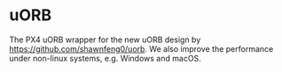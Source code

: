 # uORB
The PX4 uORB wrapper for the new uORB design by https://github.com/shawnfeng0/uorb. We also improve the performance under non-linux systems, e.g. Windows and macOS.
